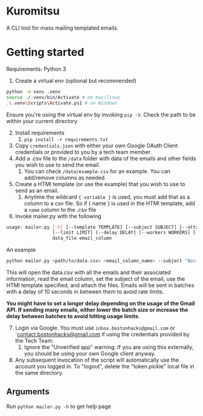 # Kuromitsu
A CLI tool for mass mailing templated emails.


# Getting started
Requirements: Python 3

1) Create a virtual env (optional but recommended)
```bash
python -m venv .venv
source ./.venv/bin/Activate # on mac/linux
.\.venv\Scripts\Activate.ps1 # on Windows
```
Ensure you're using the virtual env by invoking `pip -V`. Check the path to be within your current directory

2) Install requirements
   1) `pip install -r requirements.txt`
3) Copy `credentials.json` with either your own Google OAuth Client credentials or provided to you by a tech team member.
4) Add a .csv file to the `/data` folder with data of the emails and other fields you wish to use to send the email.
   1) You can check `/data/example.csv` for an example. You can add/remove columns as needed.
5) Create a HTMl template (or use the example) that you wish to use to send as an email. 
   1) Anytime the wildcard `{ variable }` is used, you must add that as a column to a csv file. So if { name } is used in the HTMl template, add a `name` column to the .csv file
6) Invoke mailer.py with the following 
```bash
usage: mailer.py [-h] [--template TEMPLATE] [--subject SUBJECT] [--attachments ATTACHMENTS [ATTACHMENTS ...]] [--test]
                 [--limit LIMIT] [--delay DELAY] [--workers WORKERS] [--batch-size BATCH_SIZE]
                 data_file email_column
```
An example
```bash
python mailer.py <path/to/data.csv> <email_column_name> --subject "BostonHacks 2025 Updates" --template <path/to/template.html> --attachments <path/to/file> <path/to/file2> --delay 10
```
This will open the data.csv with all the emails and their associated information, read the email column, set the subject of the email, use the HTMl template specified, and attach the files. Emails will be sent in batches with a delay of 10 seconds in between them to avoid rate limits.

**You might have to set a longer delay depending on the usage of the Gmail API. If sending many emails, either lower the batch size or increase the delay between batches to avoid hitting usage limits**.

7) Login via Google. You must use `inbox.bostonhacks@gmail.com` or `contact.bostonhacks@gmail.com if using the credentials provided by the Tech Team. 
   1) Ignore the "Unverified app" warning. If you are using this externally, you should be using your own Google client anyway.
8) Any subsequent invocation of the script will automatically use the account you logged in. To "logout", delete the "token.pickle" local file in the same directory.

## Arguments
Run `python mailer.py -h` to get help page

